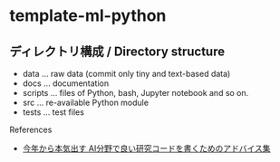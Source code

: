 # template-ml-python

## ディレクトリ構成 / Directory structure

- data ... raw data (commit only tiny and text-based data)
- docs ... documentation
- scripts ... files of Python, bash, Jupyter notebook and so on.
- src ... re-available Python module
- tests ... test files

References
- [
今年から本気出す AI分野で良い研究コードを書くためのアドバイス集](https://ja.stateofaiguides.com/20220104-good-research-code/)
